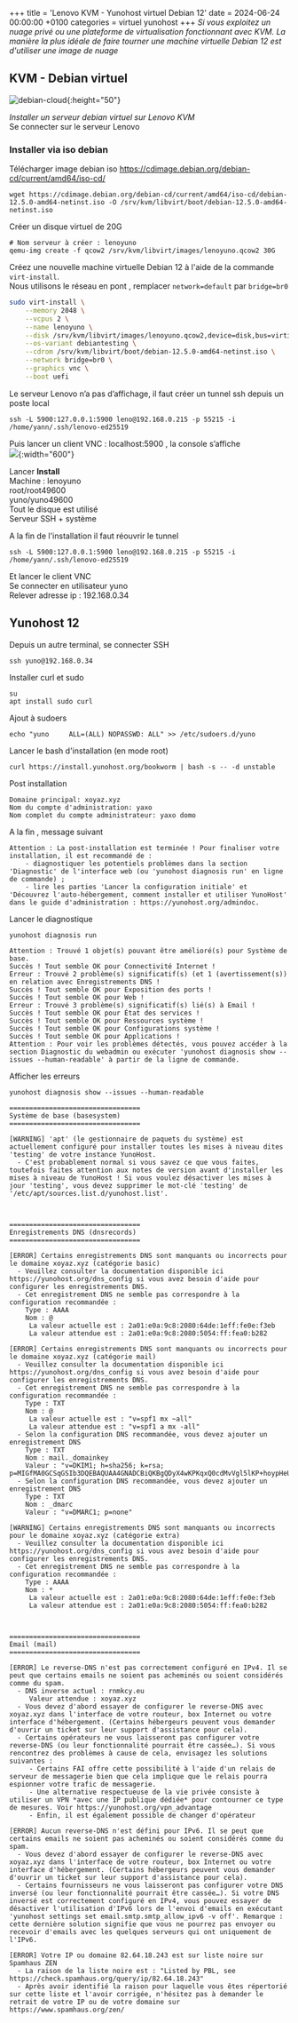 +++
title = 'Lenovo KVM - Yunohost virtuel Debian 12'
date = 2024-06-24 00:00:00 +0100
categories = virtuel yunohost
+++
*Si vous exploitez un nuage privé ou une plateforme de virtualisation fonctionnant avec KVM. La manière la plus idéale de faire tourner une machine virtuelle Debian 12 est d'utiliser une image de nuage* 

## KVM - Debian virtuel

![debian-cloud](debian12-logo.png){:height="50"}  

*Installer un serveur debian virtuel sur Lenovo KVM*  
Se connecter sur le serveur Lenovo

### Installer via iso debian

Télécharger image debian iso <https://cdimage.debian.org/debian-cd/current/amd64/iso-cd/>

```shell
wget https://cdimage.debian.org/debian-cd/current/amd64/iso-cd/debian-12.5.0-amd64-netinst.iso -O /srv/kvm/libvirt/boot/debian-12.5.0-amd64-netinst.iso
```

Créer un disque virtuel de 20G

```shell
# Nom serveur à créer : lenoyuno
qemu-img create -f qcow2 /srv/kvm/libvirt/images/lenoyuno.qcow2 30G
```

Créez une nouvelle machine virtuelle Debian 12 à l'aide de la commande `virt-install`.  
Nous utilisons le réseau en pont , remplacer `network=default` par `bridge=br0`


```bash
sudo virt-install \
    --memory 2048 \
    --vcpus 2 \
    --name lenoyuno \
    --disk /srv/kvm/libvirt/images/lenoyuno.qcow2,device=disk,bus=virtio,format=qcow2 \
    --os-variant debiantesting \
    --cdrom /srv/kvm/libvirt/boot/debian-12.5.0-amd64-netinst.iso \
    --network bridge=br0 \
    --graphics vnc \
    --boot uefi 
```

Le serveur Lenovo n’a pas d’affichage, il faut créer un tunnel ssh depuis un poste local

    ssh -L 5900:127.0.0.1:5900 leno@192.168.0.215 -p 55215 -i /home/yann/.ssh/lenovo-ed25519

Puis lancer un client VNC : localhost:5900 , la console s’affiche  
![](kvm-leno-bookworm01.png){:width="600"}

Lancer **Install**  
Machine : lenoyuno  
root/root49600  
yuno/yuno49600  
Tout le disque est utilisé  
Serveur SSH + système

A la fin de l'installation il faut réouvrir le tunnel

    ssh -L 5900:127.0.0.1:5900 leno@192.168.0.215 -p 55215 -i /home/yann/.ssh/lenovo-ed25519

Et lancer le client VNC  
Se connecter en utilisateur yuno  
Relever adresse ip : 192.168.0.34  

## Yunohost 12

Depuis un autre terminal, se connecter SSH

    ssh yuno@192.168.0.34

Installer curl et sudo

    su
    apt install sudo curl

Ajout à sudoers

    echo "yuno     ALL=(ALL) NOPASSWD: ALL" >> /etc/sudoers.d/yuno

Lancer le bash d'installation (en mode root)

    curl https://install.yunohost.org/bookworm | bash -s -- -d unstable

Post installation

```
Domaine principal: xoyaz.xyz
Nom du compte d'administration: yaxo
Nom complet du compte administrateur: yaxo domo
```

A la fin , message suivant

```
Attention : La post-installation est terminée ! Pour finaliser votre installation, il est recommandé de :
    - diagnostiquer les potentiels problèmes dans la section 'Diagnostic' de l'interface web (ou 'yunohost diagnosis run' en ligne de commande) ;
    - lire les parties 'Lancer la configuration initiale' et 'Découvrez l'auto-hébergement, comment installer et utiliser YunoHost' dans le guide d'administration : https://yunohost.org/admindoc.
```


Lancer le diagnostique

    yunohost diagnosis run

```
Attention : Trouvé 1 objet(s) pouvant être amélioré(s) pour Système de base.
Succès ! Tout semble OK pour Connectivité Internet !
Erreur : Trouvé 2 problème(s) significatif(s) (et 1 (avertissement(s)) en relation avec Enregistrements DNS !
Succès ! Tout semble OK pour Exposition des ports !
Succès ! Tout semble OK pour Web !
Erreur : Trouvé 3 problème(s) significatif(s) lié(s) à Email !
Succès ! Tout semble OK pour État des services !
Succès ! Tout semble OK pour Ressources système !
Succès ! Tout semble OK pour Configurations système !
Succès ! Tout semble OK pour Applications !
Attention : Pour voir les problèmes détectés, vous pouvez accéder à la section Diagnostic du webadmin ou exécuter 'yunohost diagnosis show --issues --human-readable' à partir de la ligne de commande.
```

Afficher les erreurs

    yunohost diagnosis show --issues --human-readable

```
=================================
Système de base (basesystem)
=================================

[WARNING] 'apt' (le gestionnaire de paquets du système) est actuellement configuré pour installer toutes les mises à niveau dites 'testing' de votre instance YunoHost.
  - C'est probablement normal si vous savez ce que vous faites, toutefois faites attention aux notes de version avant d'installer les mises à niveau de YunoHost ! Si vous voulez désactiver les mises à jour 'testing', vous devez supprimer le mot-clé 'testing' de '/etc/apt/sources.list.d/yunohost.list'.



=================================
Enregistrements DNS (dnsrecords)
=================================

[ERROR] Certains enregistrements DNS sont manquants ou incorrects pour le domaine xoyaz.xyz (catégorie basic)
  - Veuillez consulter la documentation disponible ici https://yunohost.org/dns_config si vous avez besoin d'aide pour configurer les enregistrements DNS.
  - Cet enregistrement DNS ne semble pas correspondre à la configuration recommandée : 
    Type : AAAA
    Nom : @
     La valeur actuelle est : 2a01:e0a:9c8:2080:64de:1eff:fe0e:f3eb
     La valeur attendue est : 2a01:e0a:9c8:2080:5054:ff:fea0:b282

[ERROR] Certains enregistrements DNS sont manquants ou incorrects pour le domaine xoyaz.xyz (catégorie mail)
  - Veuillez consulter la documentation disponible ici https://yunohost.org/dns_config si vous avez besoin d'aide pour configurer les enregistrements DNS.
  - Cet enregistrement DNS ne semble pas correspondre à la configuration recommandée : 
    Type : TXT
    Nom : @
     La valeur actuelle est : "v=spf1 mx ~all"
     La valeur attendue est : "v=spf1 a mx -all"
  - Selon la configuration DNS recommandée, vous devez ajouter un enregistrement DNS
    Type : TXT
    Nom : mail._domainkey
    Valeur : "v=DKIM1; h=sha256; k=rsa; p=MIGfMA0GCSqGSIb3DQEBAQUAA4GNADCBiQKBgQDyX4wKPKqxQ0cdMvVgl5lKP+hoypHeUSbbzryxEARKQQF8nTvnQZl8gLt1QGoDFMrCGhIsGu8ZA5qgyHXe7OIVXQQip3kjsdVtrG/SXfwQxqYsmQmv9PwPvErsDEmj6P+6V0d1t4oYwPKvjA4oi3QzRhbVvkiqD+WCIFNidQVU7QIDAQAB"
  - Selon la configuration DNS recommandée, vous devez ajouter un enregistrement DNS
    Type : TXT
    Nom : _dmarc
    Valeur : "v=DMARC1; p=none"

[WARNING] Certains enregistrements DNS sont manquants ou incorrects pour le domaine xoyaz.xyz (catégorie extra)
  - Veuillez consulter la documentation disponible ici https://yunohost.org/dns_config si vous avez besoin d'aide pour configurer les enregistrements DNS.
  - Cet enregistrement DNS ne semble pas correspondre à la configuration recommandée : 
    Type : AAAA
    Nom : *
     La valeur actuelle est : 2a01:e0a:9c8:2080:64de:1eff:fe0e:f3eb
     La valeur attendue est : 2a01:e0a:9c8:2080:5054:ff:fea0:b282



=================================
Email (mail)
=================================

[ERROR] Le reverse-DNS n'est pas correctement configuré en IPv4. Il se peut que certains emails ne soient pas acheminés ou soient considérés comme du spam.
  - DNS inverse actuel : rnmkcy.eu 
     Valeur attendue : xoyaz.xyz
  - Vous devez d'abord essayer de configurer le reverse-DNS avec xoyaz.xyz dans l'interface de votre routeur, box Internet ou votre interface d'hébergement. (Certains hébergeurs peuvent vous demander d'ouvrir un ticket sur leur support d'assistance pour cela).
  - Certains opérateurs ne vous laisseront pas configurer votre reverse-DNS (ou leur fonctionnalité pourrait être cassée…). Si vous rencontrez des problèmes à cause de cela, envisagez les solutions suivantes :
     - Certains FAI offre cette possibilité à l'aide d'un relais de serveur de messagerie bien que cela implique que le relais pourra espionner votre trafic de messagerie.
     - Une alternative respectueuse de la vie privée consiste à utiliser un VPN *avec une IP publique dédiée* pour contourner ce type de mesures. Voir https://yunohost.org/vpn_advantage
     - Enfin, il est également possible de changer d'opérateur

[ERROR] Aucun reverse-DNS n'est défini pour IPv6. Il se peut que certains emails ne soient pas acheminés ou soient considérés comme du spam.
  - Vous devez d'abord essayer de configurer le reverse-DNS avec xoyaz.xyz dans l'interface de votre routeur, box Internet ou votre interface d'hébergement. (Certains hébergeurs peuvent vous demander d'ouvrir un ticket sur leur support d'assistance pour cela).
  - Certains fournisseurs ne vous laisseront pas configurer votre DNS inversé (ou leur fonctionnalité pourrait être cassée…). Si votre DNS inversé est correctement configuré en IPv4, vous pouvez essayer de désactiver l'utilisation d'IPv6 lors de l'envoi d'emails en exécutant 'yunohost settings set email.smtp.smtp_allow_ipv6 -v off'. Remarque : cette dernière solution signifie que vous ne pourrez pas envoyer ou recevoir d'emails avec les quelques serveurs qui ont uniquement de l'IPv6.

[ERROR] Votre IP ou domaine 82.64.18.243 est sur liste noire sur Spamhaus ZEN
  - La raison de la liste noire est : "Listed by PBL, see https://check.spamhaus.org/query/ip/82.64.18.243"
  - Après avoir identifié la raison pour laquelle vous êtes répertorié sur cette liste et l'avoir corrigée, n'hésitez pas à demander le retrait de votre IP ou de votre domaine sur https://www.spamhaus.org/zen/
```
